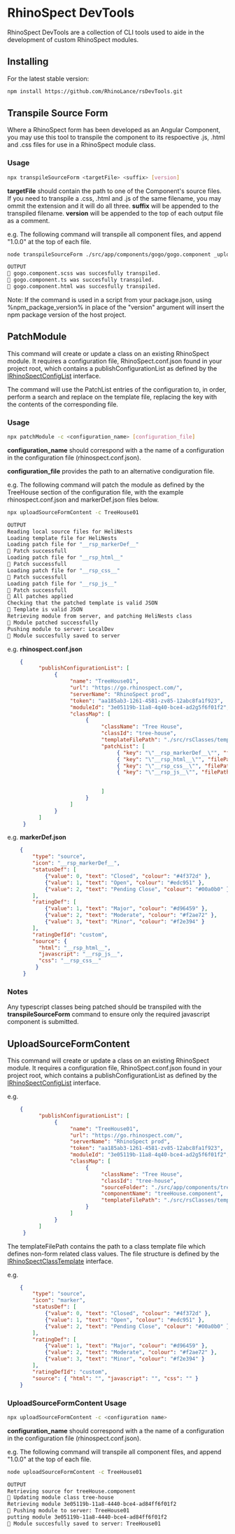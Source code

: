 # RhinoSpect DevTools

RhinoSpect DevTools are a collection of CLI tools used to aide in the development of custom RhinoSpect modules.

## Installing

For the latest stable version:

```bash
npm install https://github.com/RhinoLance/rsDevTools.git
```

## Transpile Source Form

Where a RhinoSpect form has been developed as an Angular Component, you may use this tool to transpile the component to its respoective .js, .html and .css files for use in a RhinoSpect module class.

### Usage

```bash
npx transpileSourceForm <targetFile> <suffix> [version]
```

**targetFile** should contain the path to one of the Component's source files.  
If you need to transpile a .css, .html and .js of the same filename, you may ommit the extension and it will do all three.
**suffix** will be appended to the transpiled filename.
**version** will be appended to the top of each output file as a comment.

e.g. The following command will transpile all component files, and append "1.0.0" at the top of each file.

```bash
node transpileSourceForm ./src/app/components/gogo/gogo.component _uploadReady 1.0.0

OUTPUT
🙂 gogo.component.scss was succesfully transpiled.
🙂 gogo.component.ts was succesfully transpiled.
🙂 gogo.component.html was succesfully transpiled.
```

Note: If the command is used in a script from your package.json, using %npm_package_version% in place of the "version" argument will insert the npm package version of the host project.

## PatchModule

This command will create or update a class on an existing RhinoSpect module.  It requires a configuration file, RhinoSpect.conf.json found in your project root, which contains a publishConfigurationList as defined by the [IRhinoSpectConfigList](Classes/IRhinoSpectConfigList.ts) interface.

The command will use the PatchList entries of the configuration to, in order, perform a search and replace on the template file, replacing the key with the contents of the corresponding file.

### Usage

```bash
npx patchModule -c <configuration_name> [configuration_file]
```

**configuration_name** should correspond with a the name of a configuration in the configuration file (rhinospect.conf.json).

**configuration_file** provides the path to an alternative condiguration file.

e.g. The following command will patch the module as defined by the TreeHouse section of the configuration file, with the example rhinospect.conf.json and markerDef.json files below.

```bash
npx uploadSourceFormContent -c TreeHouse01

OUTPUT
Reading local source files for HeliNests
Loading template file for HeliNests
Loading patch file for "__rsp_markerDef__"
🙂 Patch successfull
Loading patch file for "__rsp_html__"
🙂 Patch successfull
Loading patch file for "__rsp_css__"
🙂 Patch successfull
Loading patch file for "__rsp_js__"
🙂 Patch successfull
🙂 All patches applied
Checking that the patched template is valid JSON
🙂 Template is valid JSON
Retrieving module from server, and patching HeliNests class
🙂 Module patched successfully
Pushing module to server: LocalDev
🙂 Module succesfully saved to server
```

e.g. **rhinospect.conf.json**

```json
    {
          "publishConfigurationList": [
               {
                    "name": "TreeHouse01",
                    "url": "https://go.rhinospect.com/",
                    "serverName": "RhinoSpect prod",
                    "token": "aa185ab3-1261-4581-zv85-12abc8fa1f923",
                    "moduleId": "3e05119b-11a8-4q40-bce4-ad2g5f6f01f2",
                    "classMap": [
                         {
                              "className": "Tree House",
                              "classId": "tree-house",
                              "templateFilePath": "./src/rsClasses/template.json",
                              "patchList": [
                                   { "key": "\"__rsp_markerDef__\"", "filePath": "./src/rsClasses/markerDef.json" },
                                   { "key": "\"__rsp_html__\"", "filePath": "./src/rsClasses/TreeHouse.form-uploadReady.html", "stringify": true },
                                   { "key": "\"__rsp_css__\"", "filePath": "./src/rsClasses/TreeHouse.form-uploadReady.css", "stringify": true },
                                   { "key": "\"__rsp_js__\"", "filePath": "./src/rsClasses/TreeHouse.form-uploadReady.js", "stringify": true },

                                   
                              ]
                         }
                    ]
               }
          ]
     }
```


e.g. **markerDef.json**

```json
    {
        "type": "source",
        "icon": "__rsp_markerDef__",
        "statusDef": [
            {"value": 0, "text": "Closed", "colour": "#4f372d" },
            {"value": 1, "text": "Open", "colour": "#edc951" },
            {"value": 2, "text": "Pending Close", "colour": "#00a0b0" }
        ],
        "ratingDef": [
            {"value": 1, "text": "Major", "colour": "#d96459" },
            {"value": 2, "text": "Moderate", "colour": "#f2ae72" },
            {"value": 3, "text": "Minor", "colour": "#f2e394" }
        ],
        "ratingDefId": "custom",
        "source": { 
          "html": "__rsp_html__", 
          "javascript": "__rsp_js__", 
          "css": "__rsp_css__" 
         }
     }
```

### Notes

Any typescript classes being patched should be transpiled with the __transpileSourceForm__ command to ensure only the required javascript component is submitted.

## UploadSourceFormContent

This command will create or update a class on an existing RhinoSpect module.  It requires a configuration file, RhinoSpect.conf.json found in your project root, which contains a publishConfigurationList as defined by the [IRhinoSpectConfigList](Classes/IRhinoSpectConfigList.ts) interface.

e.g.

```json
    {
          "publishConfigurationList": [
               {
                    "name": "TreeHouse01",
                    "url": "https://go.rhinospect.com/",
                    "serverName": "RhinoSpect prod",
                    "token": "aa185ab3-1261-4581-zv85-12abc8fa1f923",
                    "moduleId": "3e05119b-11a8-4q40-bce4-ad2g5f6f01f2",
                    "classMap": [
                         {
                              "className": "Tree House",
                              "classId": "tree-house",
                              "sourceFolder": "./src/app/components/treeHouse",
                              "componentName": "treeHouse.component",
                              "templateFilePath": "./src/rsClasses/template.json"
                         }
                    ]
               }
          ]
     }
```

The templateFilePath contains the path to a class template file which defines non-form related class values.  The file structure is defined by the [IRhinoSpectClassTemplate](Classes/IRhinoSpectConfigList.ts) interface.

e.g.

```json
    {
        "type": "source",
        "icon": "marker",
        "statusDef": [
            {"value": 0, "text": "Closed", "colour": "#4f372d" },
            {"value": 1, "text": "Open", "colour": "#edc951" },
            {"value": 2, "text": "Pending Close", "colour": "#00a0b0" }
        ],
        "ratingDef": [
            {"value": 1, "text": "Major", "colour": "#d96459" },
            {"value": 2, "text": "Moderate", "colour": "#f2ae72" },
            {"value": 3, "text": "Minor", "colour": "#f2e394" }
        ],
        "ratingDefId": "custom",
        "source": { "html": "", "javascript": "", "css": "" }
    }
```

### UploadSourceFormContent Usage

```bash
npx uploadSourceFormContent -c <configuration name>
```

**configuration_name** should correspond with a the name of a configuration in the configuration file (rhinospect.conf.json).

e.g. The following command will transpile all component files, and append "1.0.0" at the top of each file.

```bash
node uploadSourceFormContent -c TreeHouse01

OUTPUT
Retrieving source for treeHouse.component
🙂 Updating module class tree-house
Retrieving module 3e05119b-11a8-4440-bce4-ad84ff6f01f2
🙂 Pushing module to server: TreeHouse01
putting module 3e05119b-11a8-4440-bce4-ad84ff6f01f2
🙂 Module succesfully saved to server: TreeHouse01
```
